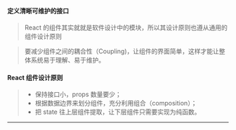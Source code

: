 #### 定义清晰可维护的接口

>React 的组件其实就就是软件设计中的模块，所以其设计原则也遵从通用的组件设计原则

>要减少组件之间的耦合性（Coupling)，让组件的界面简单，这样才能让整体系统易于理解、易于维护。

#### React 组件设计原则
> - 保持接口小，props 数量要少；
> - 根据数据边界来划分组件，充分利用组合（composition）；
> - 把 state 往上层组件提取，让下层组件只需要实现为纯函数。

***

